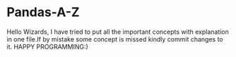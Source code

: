 # Pandas-A-Z
Hello Wizards,
I have tried to put all the important concepts with explanation in one file.If by mistake some concept is missed kindly commit changes to it.
HAPPY PROGRAMMING:)
